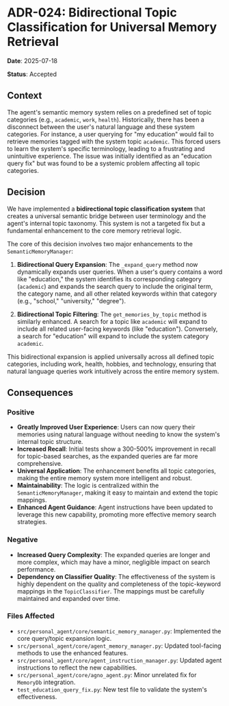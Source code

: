 # ADR-024: Bidirectional Topic Classification for Universal Memory Retrieval

**Date**: 2025-07-18

**Status**: Accepted

## Context

The agent's semantic memory system relies on a predefined set of topic categories (e.g., `academic`, `work`, `health`). Historically, there has been a disconnect between the user's natural language and these system categories. For instance, a user querying for "my education" would fail to retrieve memories tagged with the system topic `academic`. This forced users to learn the system's specific terminology, leading to a frustrating and unintuitive experience. The issue was initially identified as an "education query fix" but was found to be a systemic problem affecting all topic categories.

## Decision

We have implemented a **bidirectional topic classification system** that creates a universal semantic bridge between user terminology and the agent's internal topic taxonomy. This system is not a targeted fix but a fundamental enhancement to the core memory retrieval logic.

The core of this decision involves two major enhancements to the `SemanticMemoryManager`:

1.  **Bidirectional Query Expansion**: The `_expand_query` method now dynamically expands user queries. When a user's query contains a word like "education," the system identifies its corresponding category (`academic`) and expands the search query to include the original term, the category name, and all other related keywords within that category (e.g., "school," "university," "degree").

2.  **Bidirectional Topic Filtering**: The `get_memories_by_topic` method is similarly enhanced. A search for a topic like `academic` will expand to include all related user-facing keywords (like "education"). Conversely, a search for "education" will expand to include the system category `academic`.

This bidirectional expansion is applied universally across all defined topic categories, including work, health, hobbies, and technology, ensuring that natural language queries work intuitively across the entire memory system.

## Consequences

### Positive

-   **Greatly Improved User Experience**: Users can now query their memories using natural language without needing to know the system's internal topic structure.
-   **Increased Recall**: Initial tests show a 300-500% improvement in recall for topic-based searches, as the expanded queries are far more comprehensive.
-   **Universal Application**: The enhancement benefits all topic categories, making the entire memory system more intelligent and robust.
-   **Maintainability**: The logic is centralized within the `SemanticMemoryManager`, making it easy to maintain and extend the topic mappings.
-   **Enhanced Agent Guidance**: Agent instructions have been updated to leverage this new capability, promoting more effective memory search strategies.

### Negative

-   **Increased Query Complexity**: The expanded queries are longer and more complex, which may have a minor, negligible impact on search performance.
-   **Dependency on Classifier Quality**: The effectiveness of the system is highly dependent on the quality and completeness of the topic-keyword mappings in the `TopicClassifier`. The mappings must be carefully maintained and expanded over time.

### Files Affected

-   `src/personal_agent/core/semantic_memory_manager.py`: Implemented the core query/topic expansion logic.
-   `src/personal_agent/core/agent_memory_manager.py`: Updated tool-facing methods to use the enhanced features.
-   `src/personal_agent/core/agent_instruction_manager.py`: Updated agent instructions to reflect the new capabilities.
-   `src/personal_agent/core/agno_agent.py`: Minor unrelated fix for `MemoryDb` integration.
-   `test_education_query_fix.py`: New test file to validate the system's effectiveness.

